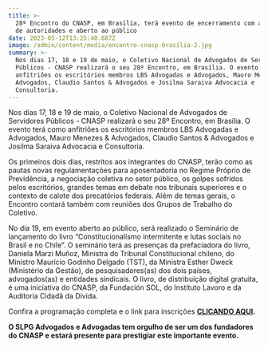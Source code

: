 ```yaml
---
title: >-
  28º Encontro do CNASP, em Brasília, terá evento de encerramento com a presença
  de autoridades e aberto ao público
date: 2023-05-12T13:25:40.687Z
image: /admin/content/media/encontro-cnasp-brasília-2.jpg
summary: >-
  Nos dias 17, 18 e 19 de maio, o Coletivo Nacional de Advogados de Servidores
  Públicos - CNASP realizará o seu 28º Encontro, em Brasília. O evento terá como
  anfitriões os escritórios membros LBS Advogadas e Advogados, Mauro Menezes &
  Advogados, Claudio Santos & Advogados e Josilma Saraiva Advocacia e
  Consultoria.
---
```

Nos dias 17, 18 e 19 de maio, o Coletivo Nacional de Advogados de Servidores Públicos - CNASP realizará o seu 28º Encontro, em Brasília. O evento terá como anfitriões os escritórios membros LBS Advogadas e Advogados, Mauro Menezes & Advogados, Claudio Santos & Advogados e Josilma Saraiva Advocacia e Consultoria.

Os primeiros dois dias, restritos aos integrantes do CNASP, terão como as pautas novas regulamentações para aposentadoria no Regime Próprio de Previdência, a negociação coletiva no setor público, os golpes sofridos pelos escritórios, grandes temas em debate nos tribunais superiores e o contexto de calote dos precatórios federais. Além de temas gerais, o Encontro contará também com reuniões dos Grupos de Trabalho do Coletivo.

No dia 19, em evento aberto ao público, será realizado o Seminário de lançamento do livro “Constitucionalismo intermitente e lutas sociais no Brasil e no Chile”. O seminário terá as presenças da prefaciadora do livro, Daniela Marzi Muñoz, Ministra do Tribunal Constitucional chileno, do Ministro Maurício Godinho Delgado (TST), da Ministra Esther Dweck (Ministério da Gestão), de pesquisadores(as) dos dois países, advogados(as) e entidades sindicais. O livro, de distribuição digital gratuita, é uma iniciativa do CNASP, da Fundación SOL, do Instituto Lavoro e da Auditoria Cidadã da Dívida.

Confira a programação completa e o link para inscrições [**CLICANDO AQUI**](https://cnasp.adv.br/seminario-de-lancamento-do-livro-constitucionalismo-intermitente-e-lutas-sociais-no-brasil-e-no-chile/)**.**

**O SLPG Advogados e Advogadas tem orgulho de ser um dos fundadores do CNASP e estará presente para prestigiar este importante evento.**
